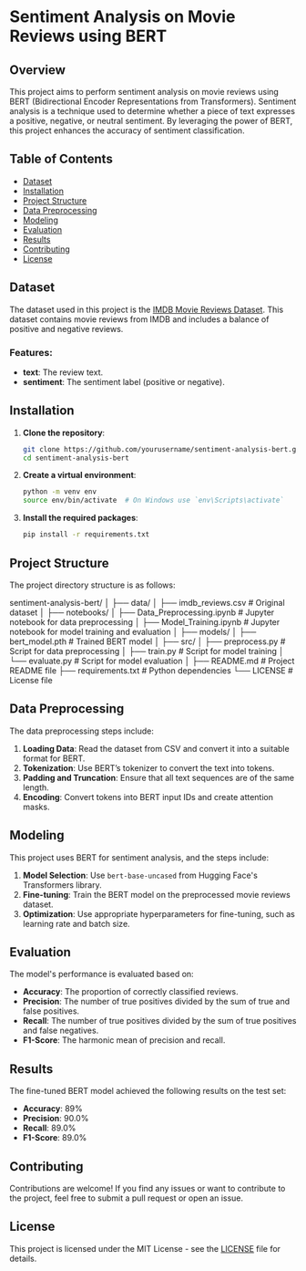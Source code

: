 # Sentiment Analysis on Movie Reviews using BERT

## Overview

This project aims to perform sentiment analysis on movie reviews using BERT (Bidirectional Encoder Representations from Transformers). Sentiment analysis is a technique used to determine whether a piece of text expresses a positive, negative, or neutral sentiment. By leveraging the power of BERT, this project enhances the accuracy of sentiment classification.

## Table of Contents

- [Dataset](#dataset)
- [Installation](#installation)
- [Project Structure](#project-structure)
- [Data Preprocessing](#data-preprocessing)
- [Modeling](#modeling)
- [Evaluation](#evaluation)
- [Results](#results)
- [Contributing](#contributing)
- [License](#license)

## Dataset

The dataset used in this project is the [IMDB Movie Reviews Dataset](https://ai.stanford.edu/~amaas/data/sentiment/). This dataset contains movie reviews from IMDB and includes a balance of positive and negative reviews.

### Features:

- **text**: The review text.
- **sentiment**: The sentiment label (positive or negative).

## Installation

1. **Clone the repository**:
    ```bash
    git clone https://github.com/yourusername/sentiment-analysis-bert.git
    cd sentiment-analysis-bert
    ```

2. **Create a virtual environment**:
    ```bash
    python -m venv env
    source env/bin/activate  # On Windows use `env\Scripts\activate`
    ```

3. **Install the required packages**:
    ```bash
    pip install -r requirements.txt
    ```

## Project Structure

The project directory structure is as follows:

sentiment-analysis-bert/ │ ├── data/
│ ├── imdb_reviews.csv # Original dataset │ ├── notebooks/
│ ├── Data_Preprocessing.ipynb # Jupyter notebook for data preprocessing │ ├── Model_Training.ipynb # Jupyter notebook for model training and evaluation │ ├── models/
│ ├── bert_model.pth # Trained BERT model │ ├── src/
│ ├── preprocess.py # Script for data preprocessing │ ├── train.py # Script for model training │ └── evaluate.py # Script for model evaluation │ ├── README.md # Project README file ├── requirements.txt # Python dependencies └── LICENSE # License file


## Data Preprocessing

The data preprocessing steps include:

1. **Loading Data**: Read the dataset from CSV and convert it into a suitable format for BERT.
2. **Tokenization**: Use BERT’s tokenizer to convert the text into tokens.
3. **Padding and Truncation**: Ensure that all text sequences are of the same length.
4. **Encoding**: Convert tokens into BERT input IDs and create attention masks.

## Modeling

This project uses BERT for sentiment analysis, and the steps include:

1. **Model Selection**: Use `bert-base-uncased` from Hugging Face's Transformers library.
2. **Fine-tuning**: Train the BERT model on the preprocessed movie reviews dataset.
3. **Optimization**: Use appropriate hyperparameters for fine-tuning, such as learning rate and batch size.

## Evaluation

The model's performance is evaluated based on:

- **Accuracy**: The proportion of correctly classified reviews.
- **Precision**: The number of true positives divided by the sum of true and false positives.
- **Recall**: The number of true positives divided by the sum of true positives and false negatives.
- **F1-Score**: The harmonic mean of precision and recall.

## Results

The fine-tuned BERT model achieved the following results on the test set:

- **Accuracy**: 89%
- **Precision**: 90.0%
- **Recall**: 89.0%
- **F1-Score**: 89.0%

## Contributing

Contributions are welcome! If you find any issues or want to contribute to the project, feel free to submit a pull request or open an issue.

## License

This project is licensed under the MIT License - see the [LICENSE](LICENSE) file for details.
